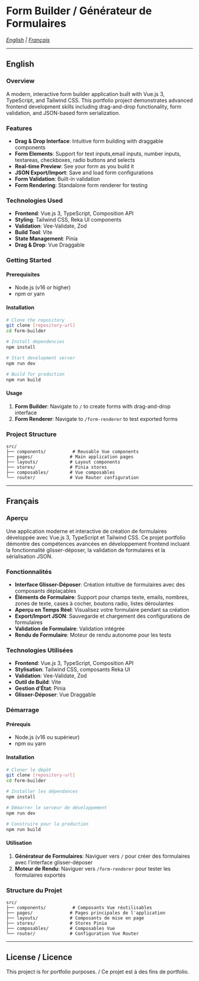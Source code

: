 # Form Builder / Générateur de Formulaires

*[English](#english) | [Français](#français)*

---

## English

### Overview

A modern, interactive form builder application built with Vue.js 3, TypeScript, and Tailwind CSS. This portfolio project demonstrates advanced frontend development skills including drag-and-drop functionality, form validation, and JSON-based form serialization.

### Features

- **Drag & Drop Interface**: Intuitive form building with draggable components
- **Form Elements**: Support for text inputs,email inputs, number inputs, textareas, checkboxes, radio buttons and selects
- **Real-time Preview**: See your form as you build it
- **JSON Export/Import**: Save and load form configurations
- **Form Validation**: Built-in validation
- **Form Rendering**: Standalone form renderer for testing

### Technologies Used

- **Frontend**: Vue.js 3, TypeScript, Composition API
- **Styling**: Tailwind CSS, Reka UI components
- **Validation**: Vee-Validate, Zod
- **Build Tool**: Vite
- **State Management**: Pinia
- **Drag & Drop**: Vue Draggable

### Getting Started

#### Prerequisites
- Node.js (v16 or higher)
- npm or yarn

#### Installation

```bash
# Clone the repository
git clone [repository-url]
cd form-builder

# Install dependencies
npm install

# Start development server
npm run dev

# Build for production
npm run build
```

#### Usage

1. **Form Builder**: Navigate to `/` to create forms with drag-and-drop interface
2. **Form Renderer**: Navigate to `/form-renderer` to test exported forms

### Project Structure

```
src/
├── components/          # Reusable Vue components
├── pages/              # Main application pages
├── layouts/            # Layout components
├── stores/             # Pinia stores
├── composables/        # Vue composables
└── router/             # Vue Router configuration
```

---

## Français

### Aperçu

Une application moderne et interactive de création de formulaires développée avec Vue.js 3, TypeScript et Tailwind CSS. Ce projet portfolio démontre des compétences avancées en développement frontend incluant la fonctionnalité glisser-déposer, la validation de formulaires et la sérialisation JSON.

### Fonctionnalités

- **Interface Glisser-Déposer**: Création intuitive de formulaires avec des composants déplaçables
- **Éléments de Formulaire**: Support pour champs texte, emails, nombres, zones de texte, cases à cocher, boutons radio, listes déroulantes
- **Aperçu en Temps Réel**: Visualisez votre formulaire pendant sa création
- **Export/Import JSON**: Sauvegarde et chargement des configurations de formulaires
- **Validation de Formulaire**: Validation intégrée
- **Rendu de Formulaire**: Moteur de rendu autonome pour les tests

### Technologies Utilisées

- **Frontend**: Vue.js 3, TypeScript, Composition API
- **Stylisation**: Tailwind CSS, composants Reka UI
- **Validation**: Vee-Validate, Zod
- **Outil de Build**: Vite
- **Gestion d'État**: Pinia
- **Glisser-Déposer**: Vue Draggable

### Démarrage

#### Prérequis
- Node.js (v16 ou supérieur)
- npm ou yarn

#### Installation

```bash
# Cloner le dépôt
git clone [repository-url]
cd form-builder

# Installer les dépendances
npm install

# Démarrer le serveur de développement
npm run dev

# Construire pour la production
npm run build
```

#### Utilisation

1. **Générateur de Formulaires**: Naviguer vers `/` pour créer des formulaires avec l'interface glisser-déposer
2. **Moteur de Rendu**: Naviguer vers `/form-renderer` pour tester les formulaires exportés

### Structure du Projet

```
src/
├── components/          # Composants Vue réutilisables
├── pages/              # Pages principales de l'application
├── layouts/            # Composants de mise en page
├── stores/             # Stores Pinia
├── composables/        # Composables Vue
└── router/             # Configuration Vue Router
```

---

## License / Licence

This project is for portfolio purposes. / Ce projet est à des fins de portfolio.
